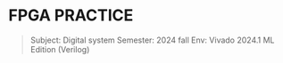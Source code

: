 FPGA PRACTICE
=
> Subject: Digital system
> Semester: 2024 fall
> Env: Vivado 2024.1 ML Edition (Verilog)

